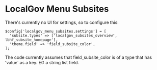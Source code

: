 # LocalGov Menu Subsites

There's currently no UI for settings, so to configure this:

```
$config['localgov_menu_subsites.settings'] = [
  'subsite.types' => ['localgov_subsites_overview', lbhf_subsite_homepage'],
  'theme.field' => 'field_subsite_color',
];
```
The code currently assumes that field_subsite_color is of a type that has 
'value' as a key. EG a string list field.
